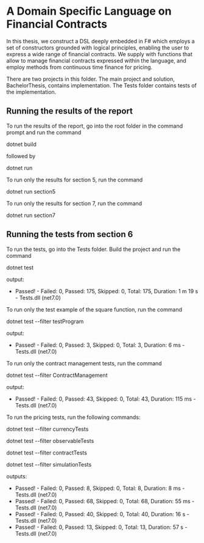 # A Domain Specific Language on Financial Contracts

In this thesis, we construct a DSL deeply embedded in F\# which employs a set of constructors grounded with logical principles, enabling the user to express a wide range of financial contracts. We supply with functions that allow to manage financial contracts expressed within the language, and employ methods from continuous time finance for pricing.    

There are two projects in this folder. The main project and solution, BachelorThesis, contains implementation. The Tests folder contains tests of the implementation.

## Running the results of the report
To run the results of the report, go into the root folder in the command prompt and run the command


  dotnet build
  
  
followed by


  dotnet run
  
  
To run only the results for section 5, run the command


  dotnet run section5
  
  
To run only the results for section 7, run the command


  dotnet run section7
  
  
## Running the tests from section 6
To run the tests, go into the Tests folder. Build the project and run the command


  dotnet test
  
  
output: 
- Passed!  - Failed:     0, Passed:   175, Skipped:     0, Total:   175, Duration: 1 m 19 s - Tests.dll (net7.0)
  
To run only the test example of the square function, run the command

  dotnet test --filter testProgram
  
  
output: 
- Passed!  - Failed:     0, Passed:     3, Skipped:     0, Total:     3, Duration: 6 ms - Tests.dll (net7.0)


To run only the contract management tests, run the command


  dotnet test --filter ContractManagement
  
  
output: 
- Passed!  - Failed:     0, Passed:    43, Skipped:     0, Total:    43, Duration: 115 ms - Tests.dll (net7.0)
  
To run the pricing tests, run the following commands:

  dotnet test --filter currencyTests
  
  dotnet test --filter observableTests

  dotnet test --filter contractTests
  
  dotnet test --filter simulationTests
  
outputs:
- Passed!  - Failed:     0, Passed:     8, Skipped:     0, Total:     8, Duration: 8 ms - Tests.dll (net7.0)
- Passed!  - Failed:     0, Passed:    68, Skipped:     0, Total:    68, Duration: 55 ms - Tests.dll (net7.0)
- Passed!  - Failed:     0, Passed:    40, Skipped:     0, Total:    40, Duration: 16 s - Tests.dll (net7.0)
- Passed!  - Failed:     0, Passed:    13, Skipped:     0, Total:    13, Duration: 57 s - Tests.dll (net7.0)
